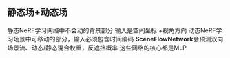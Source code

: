 ## 静态场+动态场
静态NeRF学习网络中不会动的背景部分 输入是空间坐标 +视角方向
动态NeRF学习场景中可移动的部分，输入必须包含时间编码
**SceneFlowNetwork**会预测双向场景流、动态/静态混合权重，反遮挡概率
这些网络的核心都是MLP